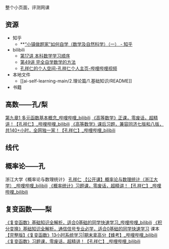 整个小页面，评测网课
## 资源

- 知乎
	-   **[“小镇做题家”如何自学（数学及自然科学）（一） - 知乎](https://zhuanlan.zhihu.com/p/8050878695)
- bilibili
	-  [第17讲 本科数学学习顺序](https://www.bilibili.com/video/BV1kY4y1R76G?spm_id_from=333.1245.0.0)
	- [第49讲 完全自学数学的方法](https://www.bilibili.com/video/BV19Z421a7Di?spm_id_from=333.1245.0.0)
	- [孔祥仁的个人空间-孔祥仁个人主页-哔哩哔哩视频](https://space.bilibili.com/453967238)
- 本地文件
	- [[ai-self-learning-main/2.理论篇/1.基础知识/README]]
- 书籍
## 高数——孔/梨
[第九章1 多元函数基本概念_哔哩哔哩_bilibili](https://www.bilibili.com/video/BV1864y1T7Ks)
[《高等数学》正课，零废话，超精讲！【孔祥仁】_哔哩哔哩_bilibili](https://www.bilibili.com/video/BV1a14y187qn/?vd_source=f129459aae6c6657e79d179b353113ae)
[《高等数学》课后习题，兼容同济七版和八版，共140+小时，全网独一家！【孔祥仁】_哔哩哔哩_bilibili](https://www.bilibili.com/video/BV1wH4y1F7R6/?vd_source=f129459aae6c6657e79d179b353113ae)
## 线代
## 概率论——孔
浙江大学《概率论与数理统计》
[孔祥仁](https://www.bilibili.com/video/BV1hD4y1b7Y4?spm_id_from=333.788.player.switch&vd_source=f129459aae6c6657e79d179b353113ae&p=2)
[【公开课】概率论与数理统计（浙江大学）_哔哩哔哩_bilibili](https://www.bilibili.com/video/BV1vW41147Uw/?spm_id_from=333.337.search-card.all.click&vd_source=f129459aae6c6657e79d179b353113ae)
[《概率统计》习题课，零废话，超精讲！【孔祥仁】_哔哩哔哩_bilibili](https://www.bilibili.com/video/BV14x4y1d7Pd/?vd_source=f129459aae6c6657e79d179b353113ae)
## 复变函数——梨
[《复变函数》基础知识全解析，适合0基础的同学快速学习_哔哩哔哩_bilibili](https://www.bilibili.com/video/BV1w54y1m7Wb/)
[《积分变换》基础知识全解析，通信信号专业必学，适合0基础的同学快速学习](https://www.bilibili.com/video/BV1wa4y1j7b1/)
课本
[【完整版】《复变函数》13小时系统学习|期末拿高分【蜂考】_哔哩哔哩_bilibili](https://www.bilibili.com/video/BV1ePNGe4EKz/?spm_id_from=333.337.search-card.all.click&vd_source=f129459aae6c6657e79d179b353113ae)
[《复变函数》习题课，零废话，超精讲！【孔祥仁】_哔哩哔哩_bilibili](https://www.bilibili.com/video/BV1Hs6dYvEPR/?vd_source=f129459aae6c6657e79d179b353113ae)